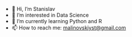 - 👋 Hi, I’m Stanislav
- 👀 I’m interested in Data Science
- 🌱 I’m currently learning Python and R
- 📫 How to reach me: malinovskiyst@gmail.com

<!---
xooxoo/xooxoo is a ✨ special ✨ repository because its `README.md` (this file) appears on your GitHub profile.
You can click the Preview link to take a look at your changes.
--->
